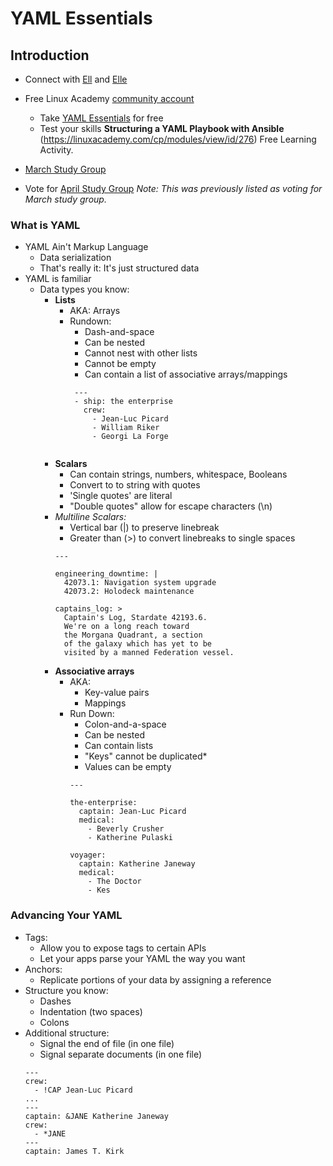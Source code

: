 # YAML Essentials

## Introduction 

- Connect with [Ell](https://twitter.com/Ell_o_Punk) and [Elle](https://twitter.com/ellejaclyn)
  
- Free Linux Academy [community account](https://linuxacademy.com/join/community)
  - Take  [YAML Essentials](https://linuxacademy.com/devops/training/course/name/yaml-essentials) for free
  - Test your skills **Structuring a YAML Playbook with Ansible** (https://linuxacademy.com/cp/modules/view/id/276) Free Learning Activity.
- [March Study Group](https://www.meetup.com/jupiterbroadcasting/events/258602577/)
- Vote for [April Study Group](https://tinyurl.com/aprilstudygroup) *Note: This was previously listed as voting for March study group.* 
  
### What is YAML 
 
- YAML Ain't Markup Language
  * Data serialization
  * That's really it: It's just structured data
- YAML is familiar
  * Data types you know:
    * **Lists**
        - AKA: Arrays
        - Rundown:
           * Dash-and-space
           * Can be nested
           * Cannot nest with other lists
           * Cannot be empty
           * Can contain a list of associative arrays/mappings  
           ```
            ---
            - ship: the enterprise
              crew:
                - Jean-Luc Picard
                - William Riker
                - Georgi La Forge
                
    * **Scalars**
        * Can contain strings, numbers, whitespace, Booleans
        * Convert to to string with quotes
        * 'Single quotes' are literal
        * "Double quotes" allow for escape characters (\n)
    - *Multiline Scalars:*
        * Vertical bar (|) to preserve linebreak
        * Greater than (>) to convert linebreaks to single spaces
        ```
        ---

        engineering_downtime: |
          42073.1: Navigation system upgrade
          42073.2: Holodeck maintenance

        captains_log: >
          Captain's Log, Stardate 42193.6.
          We're on a long reach toward
          the Morgana Quadrant, a section
          of the galaxy which has yet to be
          visited by a manned Federation vessel.
        ```
    * **Associative arrays**
        * AKA: 
            * Key-value pairs
            * Mappings
        * Run Down: 
            * Colon-and-a-space
            * Can be nested
            * Can contain lists
            * "Keys" cannot be duplicated*
            * Values can be empty
            ```
            ---
            
            the-enterprise:
              captain: Jean-Luc Picard
              medical:
                - Beverly Crusher
                - Katherine Pulaski

            voyager:
              captain: Katherine Janeway
              medical:
                - The Doctor
                - Kes
            ```
###  Advancing Your YAML
* Tags:
    - Allow you to expose tags to certain APIs
    - Let your apps parse your YAML the way you want
* Anchors:
    - Replicate portions of your data by assigning a reference
* Structure you know:
    * Dashes
    * Indentation (two spaces)
    * Colons
* Additional structure:
    * Signal the end of file (in one file)
    * Signal separate documents (in one file)
    ```
    ---
    crew:
      - !CAP Jean-Luc Picard
    ...
    ---
    captain: &JANE Katherine Janeway
    crew:
      - *JANE
    ---
    captain: James T. Kirk 
    ```